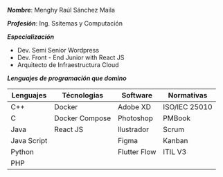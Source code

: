 ***Nombre***: Menghy Raúl Sánchez Maila

***Profesión***: Ing. Ssitemas y Computación

***Especialización***

* Dev. Semi Senior Wordpress
* Dev. Front - End Junior with React JS
* Arquitecto de Infraestructura Cloud

***Lenguajes de programación que domino***

| Lenguajes | Técnologias | Software | Normativas | 
| -- | -- | -- | -- |
| C++ | Docker | Adobe XD | ISO/IEC 25010 |
| C | Docker Compose | Photoshop | PMBook |
| Java | React JS | Ilustrador | Scrum |
| Java Script | | Figma | Kanban |
| Python | | Flutter Flow| ITIL V3 |
| PHP | |  |
